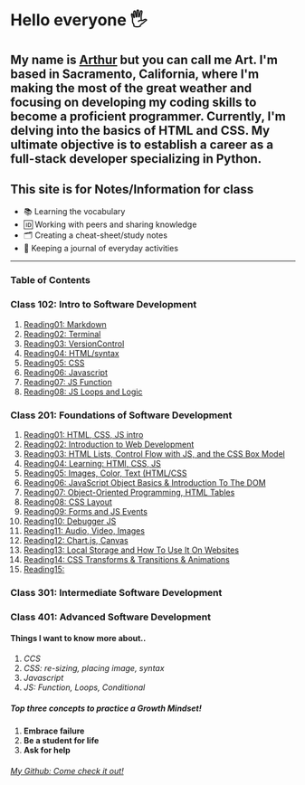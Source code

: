 # Hello everyone 🖐️

My name is [Arthur](https://arthurbfrancisco.github.io/reading-notes/) 
but you can call me Art. I'm based in Sacramento, California, where I'm making the most of the great weather and focusing on developing my coding skills to become a proficient programmer. Currently, I'm delving into the basics of HTML and CSS. My ultimate objective is to establish a career as a full-stack developer specializing in Python.
---

## **This site is for Notes/Information for class**

- 📚 Learning the vocabulary
- 🆔 Working with peers and sharing knowledge
- 🗂 ️Creating a cheat-sheet/study notes
- 📓 Keeping a journal of everyday activities

---

### **Table of Contents**

### Class 102: Intro to Software Development

1. [Reading01: Markdown](class102d50/read01.md)
2. [Reading02: Terminal](class102d50/read02.md)
3. [Reading03: VersionControl](class102d50/read03.md)
4. [Reading04: HTML/syntax](class102d50/read04.md)
5. [Reading05: CSS](class102d50/read05.md)
6. [Reading06: Javascript](class102d50/read06.md)
7. [Reading07: JS Function](class102d50/read07.md)
8. [Reading08: JS Loops and Logic](class102d50/read08.md)

### Class 201: Foundations of Software Development

1. [Reading01: HTML, CSS, JS intro](class201/class01.md)
2. [Reading02: Introduction to Web Development](class201/class02.md)
3. [Reading03: HTML Lists, Control Flow with JS, and the CSS Box Model](class201/class03.md)
4. [Reading04: Learning: HTMl, CSS, JS](class201/class04.md)
5. [Reading05: Images, Color, Text (HTML/CSS](class201/class05.md)
6. [Reading06: JavaScript Object Basics & Introduction To The DOM](class201/class06.md)
7. [Reading07: Object-Oriented Programming, HTML Tables](class201/class07.md)
8. [Reading08: CSS Layout](class201/class08.md)
9. [Reading09: Forms and JS Events](class201/class09.md)
10. [Reading10: Debugger JS](class201/class10.md)
11. [Reading11: Audio, Video, Images](class201/class11.md)
12. [Reading12: Chart.js, Canvas](class201/class12.md)
13. [Reading13: Local Storage and How To Use It On Websites](class201/class13.md)
14. [Reading14: CSS Transforms & Transitions & Animations](class201/class14.md)
15. [Reading15:](class201/class15.md)

### Class 301: Intermediate Software Development

### Class 401: Advanced Software Development

#### **Things I want to know more about..**

1. _CCS_
2. _CSS: re-sizing, placing image, syntax_
3. _Javascript_
4. _JS: Function, Loops, Conditional_

##### Top three concepts to practice a Growth Mindset!

   1. **Embrace failure**
   2. **Be a student for life**
   3. **Ask for help**


###### [My Github: Come check it out!](https://github.com/arthurbfrancisco)
